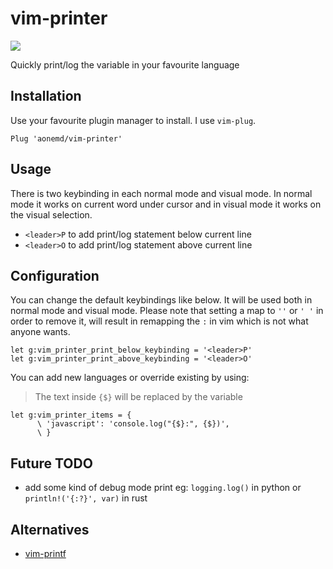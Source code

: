 # vim-printer

![](https://i.imgur.com/9ptxO4c.gif)

Quickly print/log the variable in your favourite language

## Installation

Use your favourite plugin manager to install. I use `vim-plug`.

```
Plug 'aonemd/vim-printer'
```

## Usage

There is two keybinding in each normal mode and visual mode.  In normal mode it
works on current word under cursor and in visual mode it works on the visual
selection.

- `<leader>P` to add print/log statement below current line
- `<leader>O` to add print/log statement above current line


## Configuration

You can change the default keybindings like below.  It will be used both in
normal mode and visual mode. Please note that setting a map to `''` or `' '` in
order to remove it, will result in remapping the `:` in vim which is not what
anyone wants.

```
let g:vim_printer_print_below_keybinding = '<leader>P'
let g:vim_printer_print_above_keybinding = '<leader>O'
```

You can add new languages or override existing by using:

> The text inside `{$}` will be replaced by the variable

```
let g:vim_printer_items = {
      \ 'javascript': 'console.log("{$}:", {$})',
      \ }
```

## Future TODO

- add some kind of debug mode print
    eg: `logging.log()` in python or `println!('{:?}', var)` in rust

## Alternatives

- [vim-printf](https://github.com/mptre/vim-printf)

